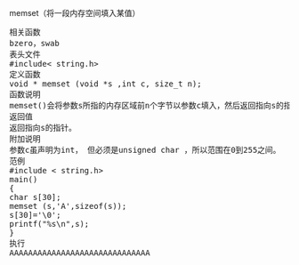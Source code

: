memset（将一段内存空间填入某值）
<pre>相关函数
bzero，swab
表头文件
#include< string.h>
定义函数
void * memset (void *s ,int c, size_t n);
函数说明
memset()会将参数s所指的内存区域前n个字节以参数c填入，然后返回指向s的指针。在编写程序时，若需要将某一数组作初始化，memset()会相当方便。
返回值
返回指向s的指针。
附加说明
参数c虽声明为int， 但必须是unsigned char ，所以范围在0到255之间。
范例
#include < string.h>
main()
{
char s[30];
memset (s,'A',sizeof(s));
s[30]='\0';
printf("%s\n",s);
}
执行
AAAAAAAAAAAAAAAAAAAAAAAAAAAAAA</pre>